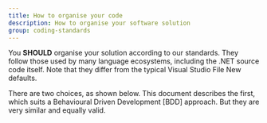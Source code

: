 ```yaml
---
title: How to organise your code
description: How to organise your software solution
group: coding-standards
---
```


You **SHOULD** organise your solution according to our standards. They follow those used by many language ecosystems, including the .NET source code itself. Note that they differ from the typical Visual Studio File New defaults.

There are two choices, as shown below. This document describes the first, which suits a Behavioural 
Driven Development [BDD] approach. But they are very similar and equally valid.
